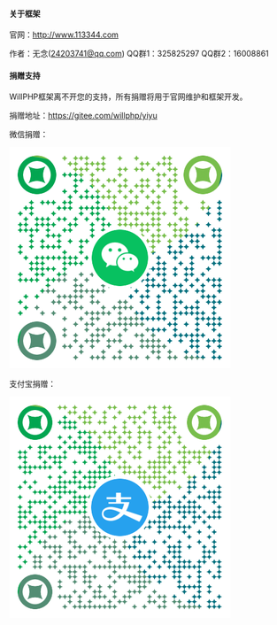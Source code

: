 #### 关于框架

官网：http://www.113344.com

作者：无念(24203741@qq.com) QQ群1：325825297 QQ群2：16008861

#### 捐赠支持

WillPHP框架离不开您的支持，所有捐赠将用于官网维护和框架开发。

捐赠地址：https://gitee.com/willphp/yiyu

微信捐赠：

![微信](img/wx.png)

支付宝捐赠：

![支付宝](img/alipaym.png)
